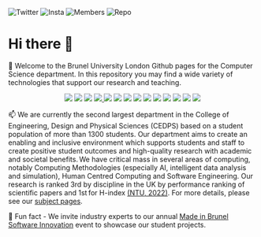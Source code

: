 ![Twitter](https://img.shields.io/twitter/follow/BrunelUni?style=social&logo=twitter)
![Insta](https://shields.io/badge/Instagram-E4405F?style=flat&logo=instagram&logoColor=white)
![Members](https://img.shields.io/badge/Members-%3E1.5k-blue)
![Repo](https://img.shields.io/badge/Repositories-%3E700-blue)

# Hi there 👋

🙋‍ Welcome to the Brunel University London Github pages for the Computer Science department. In this repository you may find a wide variety of technologies that support our research and teaching.

<p align="center">
    <a href=""><img src="https://img.shields.io/badge/iOS-000000?style=for-the-badge&logo=ios&logoColor=white"/></a>
    <a href=""><img src="https://img.shields.io/badge/Windows-0078D6?style=for-the-badge&logo=windows&logoColor=white"/></a>
    <a href=""><img src="https://img.shields.io/badge/Linux-FCC624?style=for-the-badge&logo=linux&logoColor=black"/></a>
    <a href=""><img src="https://img.shields.io/badge/Android-3DDC84?style=for-the-badge&logo=android&logoColor=white"</a>
    <a href=""> <img src="https://img.shields.io/badge/Python-3776AB?style=for-the-badge&logo=python&logoColor=white"/></a>
    <a href=""> <img src="https://img.shields.io/badge/C%2B%2B-00599C?style=for-the-badge&logo=c%2B%2B&logoColor=white"/></a>
    <a href=""> <img src="https://img.shields.io/badge/C%23-239120?style=for-the-badge&logo=c-sharp&logoColor=white"/></a>
    <a href=""> <img src="https://img.shields.io/badge/Java-ED8B00?style=for-the-badge&logo=java&logoColor=white"/></a>
    <a href=""> <img src="https://img.shields.io/badge/HTML5-E34F26?style=for-the-badge&logo=html5&logoColor=white"/></a>
    <a href=""> <img src="https://img.shields.io/badge/CSS3-1572B6?style=for-the-badge&logo=css3&logoColor=white"/></a>
    <a href=""> <img src="https://img.shields.io/badge/JavaScript-F7DF1E?style=for-the-badge&logo=javascript&logoColor=black"/></a>
    <a href=""> <img src="https://img.shields.io/badge/C-00599C?style=for-the-badge&logo=c&logoColor=white"/></a>
    <a href=""> <img src="https://img.shields.io/badge/PHP-777BB4?style=for-the-badge&logo=php&logoColor=white"/></a>
    <a href=""> <img src="https://img.shields.io/badge/Go-00ADD8?style=for-the-badge&logo=go&logoColor=white"/></a>
</p>

📫  We are currently the second largest department in the College of Engineering, Design and Physical Sciences (CEDPS) based on a student population of more than 1300 students. Our department aims to create an enabling and inclusive environment which supports students and staff to create positive student outcomes and high-quality research with academic and societal benefits. We have critical mass in several areas of computing, notably Computing Methodologies (especially AI, intelligent data analysis and simulation), Human Centred Computing and Software Engineering. Our research is ranked 3rd by discipline in the UK by performance ranking of scientific papers and 1st for H-index [(NTU, 2022)](http://nturanking.csti.tw/ranking/ByYCS/2022/GB/ComputerSci). For more details, please see our [subject pages](https://www.brunel.ac.uk/computer-science/research-and-phd-programmes).

🍿 Fun fact - We invite industry experts to our annual [Made in Brunel Software Innovation](https://www.brunel.ac.uk/computer-science/why-study-computer-science-at-brunel/skills-development/made-in-brunel-software-innovation) event to showcase our student projects.
